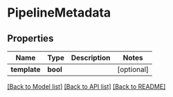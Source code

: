 # PipelineMetadata

## Properties
Name | Type | Description | Notes
------------ | ------------- | ------------- | -------------
**template** | **bool** |  | [optional] 

[[Back to Model list]](../README.md#documentation-for-models) [[Back to API list]](../README.md#documentation-for-api-endpoints) [[Back to README]](../README.md)

